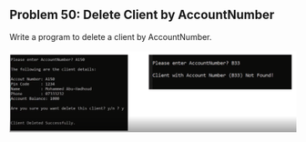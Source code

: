 ## Problem 50: Delete Client by AccountNumber

Write a program to delete a client by AccountNumber.
<br><br>
<img src = "problem50.png" alt ="Output Example of problem 50"/>
